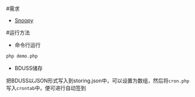 
#需求
* [Snoopy](http://sourceforge.net/projects/snoopy/)

#运行方法
* 命令行运行
```php
php demo.php
```
* BDUSS储存

把BDUSS以JSON形式写入到storing.json中，可以设置为数组，然后将`cron.php`写入`crontab`中，便可进行自动签到
